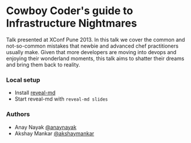 # Cowboy Coder's guide to Infrastructure Nightmares

Talk presented at XConf Pune 2013. In this talk we cover the common and not-so-common mistakes that newbie and advanced chef practitioners usually make. Given that more developers are moving into devops and enjoying their wonderland moments, this talk aims to shatter their dreams and bring them back to reality. 


### Local setup

* Install [reveal-md](https://github.com/webpro/reveal-md)
* Start reveal-md with `reveal-md slides`

### Authors

* Anay Nayak [@anaynayak](https://twitter.com/anaynayak)
* Akshay Mankar [@akshaymankar](https://twitter.com/akshaymankar)
